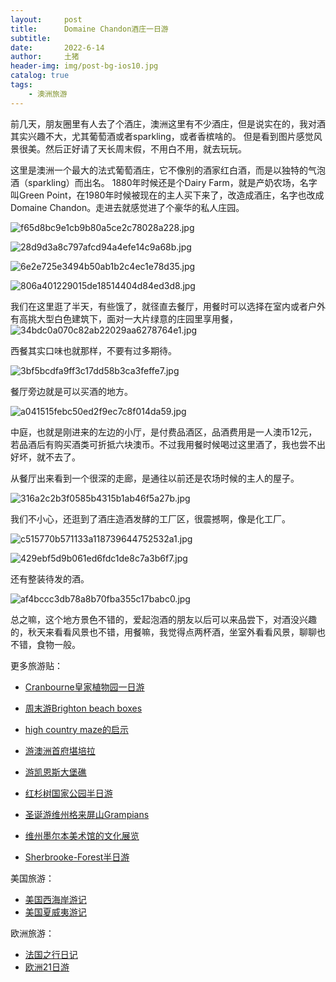 ```yaml
---
layout:     post
title:      Domaine Chandon酒庄一日游
subtitle:   
date:       2022-6-14
author:     土猪
header-img: img/post-bg-ios10.jpg
catalog: true
tags:
    - 澳洲旅游
---
```




前几天，朋友圈里有人去了个酒庄，澳洲这里有不少酒庄，但是说实在的，我对酒其实兴趣不大，尤其葡萄酒或者sparkling，或者香槟啥的。 但是看到图片感觉风景很美。然后正好请了天长周末假，不用白不用，就去玩玩。

这里是澳洲一个最大的法式葡萄酒庄，它不像别的酒家红白酒，而是以独特的气泡酒（sparkling）而出名。 1880年时候还是个Dairy Farm，就是产奶农场，名字叫Green Point，在1980年时候被现在的主人买下来了，改造成酒庄，名字也改成Domaine Chandon。走进去就感觉进了个豪华的私人庄园。

![f65d8bc9e1cb9b80a5ce2c78028a228.jpg](https://images.hive.blog/DQmR9S7zfRr1fRemYea5iBsyaFqGDv8Qr4CZuUbQQmn7tLX/f65d8bc9e1cb9b80a5ce2c78028a228.jpg)


![28d9d3a8c797afcd94a4efe14c9a68b.jpg](https://images.hive.blog/DQmeKF4aY1Uq1jzQgorn6k4Sewtr47mX2ZfTrBWbwp6LbrZ/28d9d3a8c797afcd94a4efe14c9a68b.jpg)


![6e2e725e3494b50ab1b2c4ec1e78d35.jpg](https://images.hive.blog/DQmTBqysRsscWpXfYFP1avSkgmU7YPRgnbAz2MVWh4wkMxx/6e2e725e3494b50ab1b2c4ec1e78d35.jpg)


![806a401229015de18514404d84ed3d8.jpg](https://images.hive.blog/DQmbrQtV5srUyBGNxiGna3gYYLZ28D2e1zRnvLtJHT83cNu/806a401229015de18514404d84ed3d8.jpg)




我们在这里逛了半天，有些饿了，就径直去餐厅，用餐时可以选择在室内或者户外有高挑大型白色建筑下，面对一大片绿意的庄园里享用餐，
![34bdc0a070c82ab22029aa6278764e1.jpg](https://images.hive.blog/DQmPXwyLZqwCB9MwF1EYWQhJegdLvsdZG7UZzZMJXLsZfSy/34bdc0a070c82ab22029aa6278764e1.jpg)

西餐其实口味也就那样，不要有过多期待。

![3bf5bcdfa9ff3c17dd58b3ca3feffe7.jpg](https://images.hive.blog/DQmaU47DPR8BZFWGQLDhodJzAPPvV8XEBF5SZ1iyqcHS84w/3bf5bcdfa9ff3c17dd58b3ca3feffe7.jpg)

餐厅旁边就是可以买酒的地方。


![a041515febc50ed2f9ec7c8f014da59.jpg](https://images.hive.blog/DQma2MRWjT95mrKqQDd114VExJfXLRfCsC5b73isGXqiEWk/a041515febc50ed2f9ec7c8f014da59.jpg)

中庭，也就是刚进来的左边的小厅，是付费品酒区，品酒费用是一人澳币12元，若品酒后有购买酒类可折抵六块澳币。不过我用餐时候喝过这里酒了，我也尝不出好坏，就不去了。

从餐厅出来看到一个很深的走廊，是通往以前还是农场时候的主人的屋子。

![316a2c2b3f0585b4315b1ab46f5a27b.jpg](https://images.hive.blog/DQmad1cWazFDPUnt8gvajeiTsxN76935nKiSePZzkVzqY6y/316a2c2b3f0585b4315b1ab46f5a27b.jpg)

我们不小心，还逛到了酒庄造酒发酵的工厂区，很震撼啊，像是化工厂。


![c515770b571133a118739644752532a1.jpg](https://images.hive.blog/DQmTFCx4enM5mPPaEPXdgRD63fXkzbHdsxy1WgXhkBj4gXa/c515770b571133a118739644752532a1.jpg)

![429ebf5d9b061ed6fdc1de8c7a3b6f7.jpg](https://images.hive.blog/DQmPxJXoMgG8BFgvewAygj8F4rcLUgpjNQ9NPNRPEZwBw6M/429ebf5d9b061ed6fdc1de8c7a3b6f7.jpg)

还有整装待发的酒。

![af4bccc3db78a8b70fba355c17babc0.jpg](https://images.hive.blog/DQmaywC4hnTw7gJ1LKvLmsprzJHQxWypMgfd2MhZeMwAWwY/af4bccc3db78a8b70fba355c17babc0.jpg)

总之嘛，这个地方景色不错的，爱起泡酒的朋友以后可以来品尝下，对酒没兴趣的，秋天来看看风景也不错，用餐嘛，我觉得点两杯酒，坐室外看看风景，聊聊也不错，食物一般。
























































更多旅游贴：

- [Cranbourne皇家植物园一日游](http://livinginau.life/2020/03/12/Cranbourne%E7%9A%87%E5%AE%B6%E6%A4%8D%E7%89%A9%E5%9B%AD%E4%B8%80%E6%97%A5%E6%B8%B8/)

- [周末游Brighton beach boxes](http://livinginau.life/2018/10/11/%E5%91%A8%E6%9C%AB%E6%B8%B8Brighton-beach-boxes/)
- 
  [high country maze的启示](http://livinginau.life/2018/02/16/high-country-maze%E7%9A%84%E5%90%AF%E7%A4%BA/)

- 
  [游澳洲首府堪培拉](http://livinginau.life/2018/01/16/%E6%B8%B8%E6%BE%B3%E6%B4%B2%E9%A6%96%E5%BA%9C%E5%A0%AA%E5%9F%B9%E6%8B%89/)

- [游凯恩斯大堡礁](http://livinginau.life/2018/01/10/%E6%B8%B8%E5%87%AF%E6%81%A9%E6%96%AF%E5%A4%A7%E5%A0%A1%E7%A4%81/)

- [红杉树国家公园半日游](http://livinginau.life/2020/02/23/%E7%BA%A2%E6%9D%89%E6%A0%91%E5%9B%BD%E5%AE%B6%E5%85%AC%E5%9B%AD%E5%8D%8A%E6%97%A5%E6%B8%B8/)

- [圣诞游维州格来屏山Grampians](http://livinginau.life/2018/12/24/%E5%9C%A3%E8%AF%9E%E6%97%85%E6%B8%B8-%E6%BE%B3%E5%A4%A7%E5%88%A9%E4%BA%9A%E7%BB%B4%E5%B7%9EGrampians/)

- [维州墨尔本美术馆的文化展览](http://livinginau.life/2020/03/20/Follow-me-to-the-exhibition-in-National-Gallery-of-Victoria/)

- [Sherbrooke-Forest半日游](http://livinginau.life/2020/03/17/Sherbrooke-Forest%E5%8D%8A%E6%97%A5%E6%B8%B8/)


美国旅游：

- [美国西海岸游记](http://livinginau.life/2017/10/11/%E7%BE%8E%E5%9B%BD%E8%A5%BF%E6%B5%B7%E5%B2%B8%E6%B8%B8%E8%AE%B0/)
- [美国夏威夷游记](http://livinginau.life/2020/01/31/%E7%BE%8E%E5%9B%BD%E5%A4%8F%E5%A8%81%E5%A4%B7%E6%B8%B8%E8%AE%B0/)


欧洲旅游：

- [法国之行日记](http://livinginau.life/2005/04/23/%E6%B3%95%E5%9B%BD%E4%B9%8B%E6%B8%B8/)
- [欧洲21日游](http://livinginau.life/2019/02/22/%E6%AC%A7%E6%B4%B221%E6%97%A5%E6%B8%B8%E5%87%86%E5%A4%87%E7%AF%87/)



